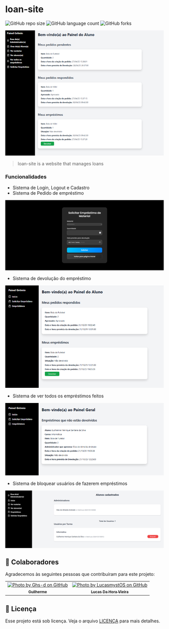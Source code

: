 # loan-site

![GitHub repo size](https://img.shields.io/github/repo-size/silas-andrade/loan-site?style=for-the-badge)
![GitHub language count](https://img.shields.io/github/languages/count/silas-andrade/loan-site?style=for-the-badge)
![GitHub forks](https://img.shields.io/github/forks/silas-andrade/loan-site?style=for-the-badge)


<img src="static/img/exemplo_pagina_inicial.png" alt="Exemplo imagem">

> loan-site is a website that manages loans

### Funcionalidades

- Sistema de Login, Logout e Cadastro
- Sistema de Pedido de empréstimo

<img src="static/img/exemplo_solicitar_emprestimo.png" alt="Exemplo imagem">

- Sistema de devolução do empréstimo

<img src="static/img/exemplos_painel_aluno.png" alt="Exemplo imagem">

- Sistema de ver todos os empréstimos feitos

<img src="static/img/exemplo_painel_geral.png" alt="Exemplo imagem">

- Sistema de bloquear usuários de fazerem empréstimos

<img src="static/img/exemplo_painel_gerenciar_aluno.png" alt="Exemplo imagem">


## 🤝 Colaboradores

Agradecemos às seguintes pessoas que contribuíram para este projeto:

<table>
  <tr>
    <td align="center"> 
      <a href="https://github.com/Ghs-d" title="Front-End Developer"> 
      <img src="https://avatars.githubusercontent.com/u/186340489" width="100px;" alt="Photo by Ghs-d on GitHub"/>
      <br> 
      <sub> 
        <b>
          Guilherme
        </b> 
      </sub> 
    </a> 
    </td> 
    <td align="center"> 
      <a href="https://github.com/LucasmystOS" title="Back-End Developer"> 
      <img src="https://avatars.githubusercontent.com/u/186697279" width="100px;" alt="Photo by LucasmystOS on GitHub"/>
      <br> 
      <sub> 
        <b>
          Lucas Da Hora Vieira
        </b> 
      </sub> 
    </a> 
    </td> 
  </tr>
</table>

## 📝 Licença

Esse projeto está sob licença. Veja o arquivo [LICENÇA](LICENSE.md) para mais detalhes.
